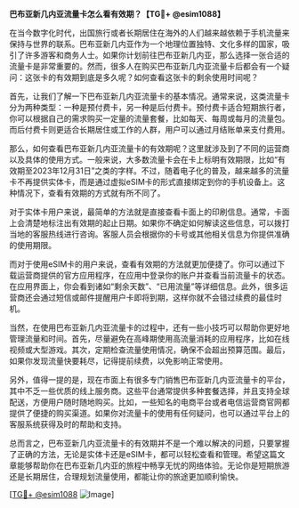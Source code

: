 **巴布亚新几内亚流量卡怎么看有效期？【TG💪+ @esim1088】**

在当今数字化时代，出国旅行或者长期居住在海外的人们越来越依赖于手机流量来保持与世界的联系。巴布亚新几内亚作为一个地理位置独特、文化多样的国家，吸引了许多游客和商务人士。如果你计划前往巴布亚新几内亚，那么选择一张合适的流量卡是非常重要的。然而，很多人在购买巴布亚新几内亚流量卡后都会有一个疑问：这张卡的有效期到底是多久呢？如何查看这张卡的剩余使用时间呢？

首先，让我们了解一下巴布亚新几内亚流量卡的基本情况。通常来说，这类流量卡分为两种类型：一种是预付费卡，另一种是后付费卡。预付费卡适合短期旅行者，你可以根据自己的需求购买一定量的流量套餐，比如每天、每周或每月的流量包。而后付费卡则更适合长期居住或工作的人群，用户可以通过月结账单来支付费用。

那么，如何查看巴布亚新几内亚流量卡的有效期呢？这里就涉及到了不同的运营商以及具体的使用方式。一般来说，大多数流量卡会在卡上标明有效期限，比如“有效期至2023年12月31日”之类的字样。不过，随着电子化的普及，越来越多的流量卡不再提供实体卡，而是通过虚拟eSIM卡的形式直接绑定到你的手机设备上。这种情况下，查看有效期的方式就有所不同了。

对于实体卡用户来说，最简单的方法就是直接查看卡面上的印刷信息。通常，卡面上会清楚地标注出有效期的起止日期。如果你不确定如何解读这些信息，可以拨打当地的客服热线进行咨询。客服人员会根据你的卡号或其他相关信息为你提供准确的使用期限。

而对于使用eSIM卡的用户来说，查看有效期的方法就更加便捷了。你可以通过下载运营商提供的官方应用程序，在应用中登录你的账户并查看当前流量卡的状态。在应用界面上，你会看到诸如“剩余天数”、“已用流量”等详细信息。此外，很多运营商还会通过短信或邮件提醒用户卡即将到期，这样你就不会错过续费的最佳时机。

当然，在使用巴布亚新几内亚流量卡的过程中，还有一些小技巧可以帮助你更好地管理流量和时间。首先，尽量避免在高峰期使用高流量消耗的应用程序，比如在线视频或大型游戏。其次，定期检查流量使用情况，确保不会超出预算范围。最后，如果你发现流量快要耗尽，记得提前续费，以免影响正常使用。

另外，值得一提的是，现在市面上有很多专门销售巴布亚新几内亚流量卡的平台，其中不乏一些优质的线上服务商。这些平台通常提供多种套餐选择，并且支持全球配送，方便用户随时随地购买。比如，一些知名的电商平台或者电信运营商官网都提供了便捷的购买渠道。如果你对流量卡的使用有任何疑问，也可以通过平台上的客服系统获得及时的帮助和支持。

总而言之，巴布亚新几内亚流量卡的有效期并不是一个难以解决的问题，只要掌握了正确的方法，无论是实体卡还是eSIM卡，都可以轻松查看和管理。希望这篇文章能够帮助你在巴布亚新几内亚的旅程中畅享无忧的网络体验。无论你是短期旅游还是长期居住，合理规划流量使用，都能让你的旅途更加顺利愉快。

[[TG💪+ @esim1088](https://t.me/s/esim1088) ![Image](https://i.postimg.cc/4NQfJmqS/Snipaste-2025-05-13-00-14-12.png)]